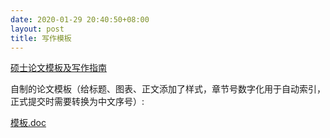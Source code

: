 ```yaml
---
date: 2020-01-29 20:40:50+08:00
layout: post
title: 写作模板
---
```


[硕士论文模板及写作指南](http://www.ss.pku.edu.cn/index.php/education/edunotice/2623-硕士论文模板及写作指南)

自制的论文模板（给标题、图表、正文添加了样式，章节号数字化用于自动索引，正式提交时需要转换为中文序号）:

[模板.doc](https://github.com/PKUCATers/graduation-guide/raw/master/相关文件/模板.doc)

